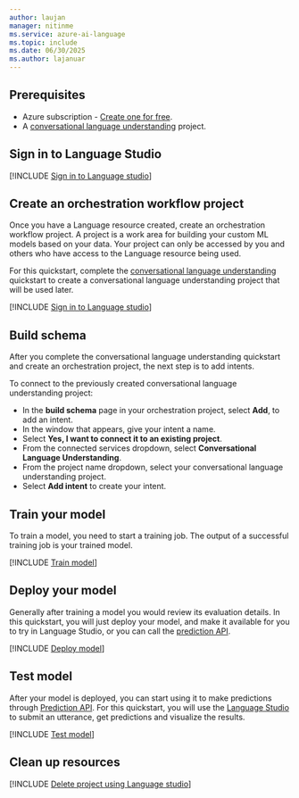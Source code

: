 ```yaml
---
author: laujan
manager: nitinme
ms.service: azure-ai-language
ms.topic: include
ms.date: 06/30/2025
ms.author: lajanuar
---
```


## Prerequisites

* Azure subscription - [Create one for free](https://azure.microsoft.com/pricing/purchase-options/azure-account?cid=msft_learn).
* A [conversational language understanding](../../../conversational-language-understanding/quickstart.md) project.



## Sign in to Language Studio

[!INCLUDE [Sign in to Language studio](../language-studio/sign-in-studio.md)]



## Create an orchestration workflow project

Once you have a Language resource created, create an orchestration workflow project. A project is a work area for building your custom ML models based on your data. Your project can only be accessed by you and others who have access to the Language resource being used.

For this quickstart, complete the [conversational language understanding](../../../conversational-language-understanding/quickstart.md) quickstart to create a conversational language understanding project that will be used later.

[!INCLUDE [Sign in to Language studio](../language-studio/create-project.md)]



## Build schema

After you complete the conversational language understanding quickstart and create an orchestration project, the next step is to add intents.

To connect to the previously created conversational language understanding project:

* In the **build schema** page in your orchestration project, select **Add**, to add an intent.
* In the window that appears, give your intent a name.
* Select **Yes, I want to connect it to an existing project**.
* From the connected services dropdown, select **Conversational Language Understanding**.
* From the project name dropdown, select your conversational language understanding project.
* Select **Add intent** to create your intent.




## Train your model
 
To train a model, you need to start a training job. The output of a successful training job is your trained model.

[!INCLUDE [Train model](../language-studio/train-model.md)]




## Deploy your model

Generally after training a model you would review its evaluation details. In this quickstart, you will just deploy your model, and make it available for you to try in Language Studio, or you can call the [prediction API](https://aka.ms/clu-apis).

[!INCLUDE [Deploy model](../language-studio/deploy-model.md)]





## Test model

After your model is deployed, you can start using it to make predictions through [Prediction API](https://aka.ms/clu-apis). For this quickstart, you will use the [Language Studio](https://aka.ms/LanguageStudio) to submit an utterance, get predictions and visualize the results.


[!INCLUDE [Test model](../language-studio/test-model.md)]



## Clean up resources

[!INCLUDE [Delete project using Language studio](../language-studio/delete-project.md)]


